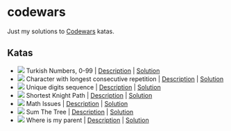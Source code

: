 # codewars
Just my solutions to [Codewars](https://www.codewars.com/) katas.

## Katas

- ![](https://img.shields.io/badge/level-7kyu-888888) Turkish Numbers, 0-99 | [Description](https://www.codewars.com/kata/5ebd53ea50d0680031190b96) | [Solution](turkish_numbers/solution.js)
- ![](https://img.shields.io/badge/level-6kyu-ac760d) Character with longest consecutive repetition | [Description](https://www.codewars.com/kata/586d6cefbcc21eed7a001155) | [Solution](character_with_longest_consecutive_repetition/solution.js)
- ![](https://img.shields.io/badge/level-5kyu-ac760d) Unique digits sequence | [Description](https://www.codewars.com/kata/599688d0e2800dda4e0001b0) | [Solution](unique_digits_sequence/solution.js)
- ![](https://img.shields.io/badge/level-4kyu-3c7ebb) Shortest Knight Path | [Description](https://www.codewars.com/kata/549ee8b47111a81214000941) | [Solution](shortest_knight_path/solution.js)
- ![](https://img.shields.io/badge/level-5kyu-ac760d) Math Issues | [Description](https://www.codewars.com/kata/5267faf57526ea542e0007fb) | [Solution](math_issues/solution.js)
- ![](https://img.shields.io/badge/level-6kyu-ac760d) Sum The Tree | [Description](https://www.codewars.com/kata/5800580f8f7ddaea13000025) | [Solution](sum_the_tree/solution.js)
- ![](https://img.shields.io/badge/level-6kyu-ac760d) Where is my parent | [Description](https://www.codewars.com/kata/58539230879867a8cd00011c) | [Solution](where_is_my_parent/solution.js)
